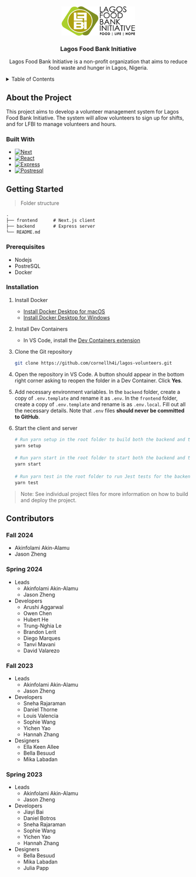 <!-- PROJECT LOGO -->
<br />
<div align="center">
  <a href="https://github.com/github_username/repo_name">
    <img src="/lfbi_logo.png" alt="Logo" width="200" height="80">
  </a>

<h3 align="center">Lagos Food Bank Initiative</h3>

  <p align="center">
    Lagos Food Bank Initiative is a non-profit organization that aims to reduce food waste and hunger in Lagos, Nigeria.
    <br />
  </p>
</div>

<!-- TABLE OF CONTENTS -->
<details>
  <summary>Table of Contents</summary>
  <ol>
    <li>
      <a href="#about-the-project">About The Project</a>
      <ul>
        <li><a href="#built-with">Built With</a></li>
      </ul>
    </li>
    <li>
      <a href="#getting-started">Getting Started</a>
      <ul>
        <li><a href="#prerequisites">Prerequisites</a></li>
        <li><a href="#installation">Installation</a></li>
      </ul>
    </li>
  </ol>
</details>

<!-- ABOUT THE PROJECT -->

## About the Project

This project aims to develop a volunteer management system for Lagos Food Bank Initiative. The system will allow volunteers to sign up for shifts, and for LFBI to manage volunteers and hours.

### Built With

- [![Next][Next.js]][Next-url]
- [![React][React.js]][React-url]
- [![Express][Express.js]][Express-url]
- [![Postresql][Prisma.io]][Prisma-url]

<!-- GETTING STARTED -->

## Getting Started

> Folder structure

    .
    ├── frontend      # Next.js client
    ├── backend       # Express server
    └── README.md

### Prerequisites

- Nodejs
- PostreSQL
- Docker

### Installation

1. Install Docker

   - [Install Docker Desktop for macOS](https://docs.docker.com/desktop/install/mac-install/)
   - [Install Docker Desktop for Windows](https://docs.docker.com/desktop/install/windows-install/)

2. Install Dev Containers

   - In VS Code, install the [Dev Containers extension](https://marketplace.visualstudio.com/items?itemName=ms-vscode-remote.remote-containers)

3. Clone the Git repository

   ```sh
   git clone https://github.com/cornellh4i/lagos-volunteers.git
   ```

4. Open the repository in VS Code. A button should appear in the bottom right corner asking to reopen the folder in a Dev Container. Click **Yes**.

5. Add necessary environment variables. In the `backend` folder, create a copy of `.env.template` and rename it as `.env`. In the `frontend` folder, create a copy of `.env.template` and rename is as `.env.local`. Fill out all the necessary details. Note that `.env` files **should never be committed to GitHub**.

6. Start the client and server

   ```sh
   # Run yarn setup in the root folder to build both the backend and the frontend
   yarn setup

   # Run yarn start in the root folder to start both the backend and the frontend
   yarn start

   # Run yarn test in the root folder to run Jest tests for the backend
   yarn test
   ```

> Note: See individual project files for more information on how to build and deploy the project.

## Contributors

### Fall 2024

- Akinfolami Akin-Alamu
- Jason Zheng

### Spring 2024

- Leads
  - Akinfolami Akin-Alamu
  - Jason Zheng
- Developers
  - Arushi Aggarwal
  - Owen Chen
  - Hubert He
  - Trung-Nghia Le
  - Brandon Lerit
  - Diego Marques
  - Tanvi Mavani
  - David Valarezo

### Fall 2023

- Leads
  - Akinfolami Akin-Alamu
  - Jason Zheng
- Developers
  - Sneha Rajaraman
  - Daniel Thorne
  - Louis Valencia
  - Sophie Wang
  - Yichen Yao
  - Hannah Zhang
- Designers
  - Ella Keen Allee
  - Bella Besuud
  - Mika Labadan

### Spring 2023

- Leads
  - Akinfolami Akin-Alamu
  - Jason Zheng
- Developers
  - Jiayi Bai
  - Daniel Botros
  - Sneha Rajaraman
  - Sophie Wang
  - Yichen Yao
  - Hannah Zhang
- Designers
  - Bella Besuud
  - Mika Labadan
  - Julia Papp

<!-- MARKDOWN LINKS & IMAGES -->
<!-- https://www.markdownguide.org/basic-syntax/#reference-style-links -->

[Next.js]: https://img.shields.io/badge/next.js-000000?style=for-the-badge&logo=nextdotjs&logoColor=white
[Next-url]: https://nextjs.org/
[React.js]: https://img.shields.io/badge/React-20232A?style=for-the-badge&logo=react&logoColor=61DAFB
[React-url]: https://reactjs.org/
[Prisma.io]: https://img.shields.io/badge/Prisma-3982CE?style=for-the-badge&logo=Prisma&logoColor=white
[Express.js]: https://img.shields.io/badge/express.js-%23404d59.svg?style=for-the-badge&logo=express&logoColor=%2361DAFB
[Express-url]: https://expressjs.com/
[Prisma-url]: https://www.prisma.io/
